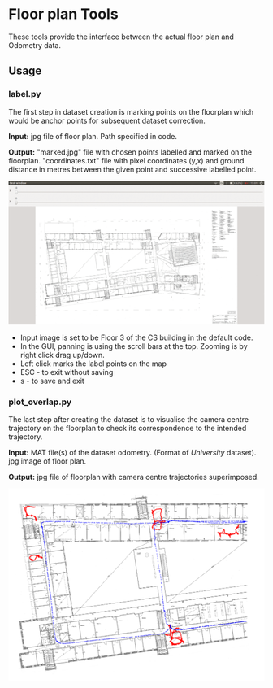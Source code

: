 # Floor plan Tools
These tools provide the interface between the actual floor plan and Odometry data.

## Usage

### label.py
The first step in dataset creation is marking points on the floorplan which would be anchor points for subsequent dataset correction.

**Input:** jpg file of floor plan. Path specified in code.

**Output:** "marked.jpg" file with chosen points labelled and marked on the floorplan. "coordinates.txt" file with pixel coordinates (y,x) and ground distance in metres between the given point and successive labelled point.

![label_animation](https://github.com/SuryaKalia/AaltoVision/blob/master/Part1/label_animation.gif)

* Input image is set to be Floor 3 of the CS building in the default code.
* In the GUI, panning is using the scroll bars at the top. Zooming is by right click drag up/down.
* Left click marks the label points on the map
* ESC - to exit without saving
* s - to save and exit

### plot_overlap.py
The last step after creating the dataset is to visualise the camera centre trajectory on the floorplan to check its correspondence to the intended trajectory. 

**Input:** MAT file(s) of the dataset odometry. (Format of *University* dataset). jpg image of floor plan.

**Output:** jpg file of floorplan with camera centre trajectories superimposed.

![plot_overlap_image](https://github.com/SuryaKalia/AaltoVision/blob/master/Part1/plot_overlap_image.jpg)

